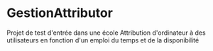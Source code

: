 # GestionAttributor

Projet de test d'entrée dans une école
Attribution d'ordinateur à des utilisateurs en fonction d'un emploi du temps et de la disponibilité
